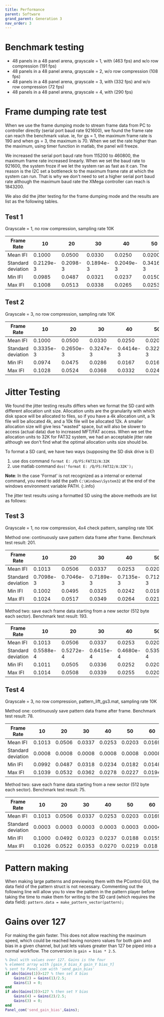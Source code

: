 ```yaml
---
title: Performance
parent: Software
grand_parent: Generation 3
nav_order: 3
---
```



# Benchmark testing

- 48 panels in a 48 panel arena, grayscale = 1, with (463 fps) and w/o row compression (191 fps)
- 48 panels in a 48 panel arena, grayscale = 2, w/o row compression (108 fps)
- 48 panels in a 48 panel arena, grayscale = 3, with (332 fps) and w/o row compression (72 fps)
- 48 panels in a 48 panel arena, grayscale = 4, with (290 fps)

# Frame dumping rate test

When we use the frame dumping mode to stream frame data from PC to controller directly (serial port baud rate 921600), we found the frame rate can reach the benchmark value. ie, for gs = 1, the maximum frame rate is 190 and when gs = 3, the maximum is 70. When we set the rate higher than the maximum, using timer function in matlab, the panel will freeze.

We increased the serial port baud rate from 115200 to 460800, the maximum frame rate increased linearly. When we set the baud rate to 921600, the system froze if we let the system ran as fast as it can. The reason is the I2C set a bottleneck to the maximum frame rate at which the system can run. That is why we don't need to set a higher serial port baud rate although the maximum baud rate the XMega controller can reach is 1843200.

We also did the jitter testing for the frame dumping mode and the results are list as the following tables.

## Test 1

Grayscale = 1, no row compression,  sampling rate 10K

| Frame Rate| 10| 20| 30| 40| 50| 60| 70| 80| 90| 100| 110| 120|
| ------------------ | -------- | -------- | --------- | --------- | --------- | --------- | --------- | --------- | --------- | ------------ | ------- | -------- |
| Mean IFI           | 0.1000   | 0.0500   | 0.0330    | 0.0250    | 0.0200    | 0.0170    | 0.0140    | 0.0130    | 0.0110    | 0.0100      | 0.0090  | 0.0080   |
| Standard deviation | 0.2129e-3| 0.2098-3 | 0.1894e-3 | 0.2049e-3 | 0.3416e-3 | 0.2750e-3 | 0.2622e-3 | 0.3126e-3 | 0.1770e-3 | 0.2711e-3 | 0.2312e-3 | 0.3226e-3|
| Min IFI            | 0.0985   | 0.0487   | 0.0321| 0.0237| 0.0150| 0.0136| 0.0120| 0.0077| 0.0100| 0.0055| 0.0066| 0.0064|
| Max IFI            | 0.1008   | 0.0513| 0.0338| 0.0265| 0.0253| 0.0204| 0.0155| 0.0182| 0.0116| 0.0145| 0.0108| 0.0090|

## Test 2

Grayscale = 3, no row compression,  sampling rate 10K

| Frame Rate         | 10        | 20        | 30       | 40        | 50        | 60        |
| ------------------ | --------- | --------- | -------- | --------- | --------- | --------- |
| Mean IFI           | 0.1000    | 0.0500    |0.0330    | 0.0250    | 0.0200    | 0.0170    |
| Standard deviation | 0.3335e-3 | 0.2650e-3 |0.3247e-3 | 0.4414e-3 | 0.3226e-3 | 0.2213e-3 |
| Min IFI            | 0.0974    | 0.0475    | 0.0286   | 0.0167    | 0.0166    | 0.0164    |
| Max IFI            | 0.1028    | 0.0524    |0.0368    | 0.0332    | 0.0247    | 0.0178    |

# Jitter Testing

We found the jitter testing results differs when we format the SD card with different allocation unit size. Allocation units are the granularity with which disk space will be allocated to files, so if you have a 4k allocation unit, a 1k file will be allocated 4k, and a 10k file will be allocated 12k. A smaller allocation size will give less "wasted" space, but will also be slower to access (actual data) due to increased MFT/FAT access. When we set the allocation units to 32K for FAT32 system, we had an acceptable jitter rate although we don't find what the optimal allocation units size should be.

To format a SD card, we have two ways (supposing the SD disk drive is E)

1. use dos command `format E: /Q/FS:FAT32/A:32K`
2. use matlab command `dos('format E: /Q/FS:FAT32/A:32K');`

__Note__: In the case 'Format' is not recognized as a internal or external command, you need to add the path `C:\Windows\System32` at the end of the windows environment variable PATH.
{:.info}

The jitter test results using a formatted SD using the above methods are list as follows:

## Test 3

Grayscale = 1, no row compression, 4x4 check pattern, sampling rate 10K

Method one: continuously save pattern data frame after frame. Benchmark test result: 201.

| Frame Rate         | 10        | 20        | 30        | 40        | 50        | 60        | 70        | 80        | 90        | 100       | 110       | 120     |
| ------------------ | --------- | --------- | --------- | --------- | --------- | --------- | --------- | --------- | --------- | --------- | --------- | ------- |
| Mean IFI           | 0.1013    | 0.0506    | 0.0337    | 0.0253    | 0.0203    | 0.0169    | 0.0145    | 0.0126    | 0.0112    | 0.0101    | 0.0092    | 0.0084    |
| Standard deviation | 0.7098e-3 | 0.7046e-3 | 0.7189e-3 | 0.7135e-3 | 0.7120e-3 | 0.7056e-3 | 0.7065e-3 | 0.7351e-3 | 0.7121e-3 | 0.7336e-3 | 0.7093e-3 | 0.7065e-3 |
| Min IFI            | 0.1002    | 0.0495    | 0.0325    | 0.0242    | 0.0191    | 0.0157    | 0.0133    | 0.0115    | 0.0101    | 0.0090    | 0.0081    | 0.0073    |
| Max IFI            | 0.1024    | 0.0517    | 0.0349    | 0.0264    | 0.0214    | 0.0179    | 0.0156    | 0.0138    | 0.0124    | 0.0112    | 0.0104    | 0.0095    |

Method two: save each frame data starting from a new sector (512 byte each sector). Benchmark test result: 193.

| Frame Rate         | 10        | 20        | 30        | 40        | 50        | 60        | 70        | 80        | 90        | 100       | 110       | 120     |
| ------------------ | --------- | --------- | --------- | --------- | --------- | --------- | --------- | --------- | --------- | --------- | --------- | ------- |
| Mean IFI           | 0.1013    | 0.0506    | 0.0337    | 0.0253    | 0.0203    | 0.0169    | 0.0145    | 0.0126    | 0.0112    | 0.0101    | 0.0092    | 0.0084    |
| Standard deviation | 0.5588e-4 | 0.5272e-4 | 0.6415e-4 | 0.4680e-4 | 0.5350e-4 | 0.6145e-4 | 0.5832e-4 | 0.5062e-4 | 0.6256e-4 | 0.4816e-4 | 0.6019e-4 | 0.5934e-4 |
| Min IFI            | 0.1011     | 0.0505   | 0.0336    | 0.0252    | 0.0201    | 0.0167    | 0.0143    | 0.0125    | 0.0111    | 0.0100    | 0.0090    | 0.0083    |
| Max IFI            | 0.1014     | 0.0508   | 0.0339    | 0.0255    | 0.0204    | 0.0170    | 0.0146    | 0.0128    | 0.0114    | 0.0102    | 0.0094    | 0.0086    |

## Test 4

Grayscale = 3, no row compression,  pattern_lift_gs3.mat, sampling rate 10K

Method one: continuously save pattern data frame after frame. Benchmark test result: 78.

| Frame Rate         | 10     | 20     | 30     | 40     | 50     | 60     |
| ------------------ | ------ | ------ | ------ | ------ | ------ | ------ |
| Mean IFI           | 0.1013 | 0.0506 | 0.0337 | 0.0253 | 0.0203 | 0.0169 |
| Standard deviation | 0.0008 | 0.0008 | 0.0008 | 0.0008 | 0.0008 | 0.0008 |
| Min IFI            | 0.0992 | 0.0487 | 0.0318 | 0.0234 | 0.0182 | 0.0148 |
| Max IFI            | 0.1039 | 0.0532 | 0.0362 | 0.0278 | 0.0227 | 0.0194 |

Method two: save each frame data starting from a new sector (512 byte each sector). Benchmark test result: 75.

| Frame Rate         | 10     | 20     | 30     | 40     | 50     | 60     |
| ------------------ | ------ | ------ | ------ | ------ | ------ | ------ |
| Mean IFI           | 0.1013 | 0.0506 | 0.0337 | 0.0253 | 0.0203 | 0.0169 |
| Standard deviation | 0.0003 | 0.0003 | 0.0003 | 0.0003 | 0.0003 | 0.0004 |
| Min IFI            | 0.1000 | 0.0492 | 0.0323 | 0.0237 | 0.0188 | 0.0155 |
| Max IFI            | 0.1026 | 0.0522 | 0.0353 | 0.0270 | 0.0219 | 0.018  |

# Pattern making

When making large patterns and previewing them with the PControl GUI, the data field of the pattern struct is not necessary. Commenting out the following line will allow you to view the pattern in the pattern player before taking the time to make them for writing to the SD card (which requires the data field): `pattern.data = make_pattern_vector(pattern);`

# Gains over 127

For making the gain faster. This does not allow reaching the maximum speed, which could be reached having nonzero values for both gain and bias in a given channel, but just lets values greater than 127 be piped into a normal workflow. The conversion is `gain = bias * 2.5`.

```matlab
% Deal with values over 127. Gains is the four
% element array with [gain_X bias_X gain_Y bias_Y]
% sent to Panel_com with 'send_gain_bias'
if abs(Gains(1))>127 % then set X bias
    Gains(2) = Gains(1)/2.5;
    Gains(1) = 0;  
end              
if abs(Gains(3))>127 % then set Y bias 
    Gains(4) = Gains(2)/2.5;
    Gains(3) = 0;  
end
Panel_com('send_gain_bias',Gains);
```
